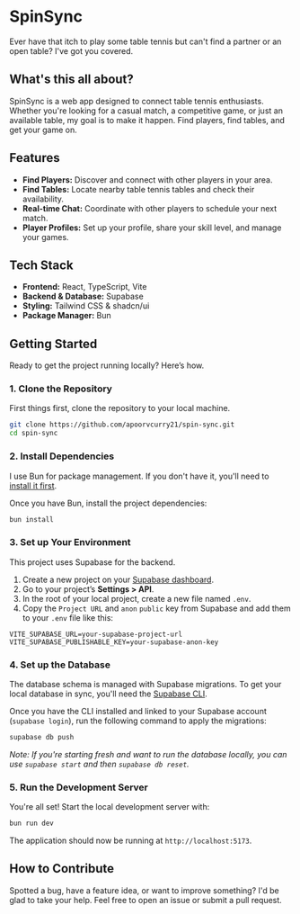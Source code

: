 # SpinSync 

Ever have that itch to play some table tennis but can't find a partner or an open table? I've got you covered.

## What's this all about?

SpinSync is a web app designed to connect table tennis enthusiasts. Whether you're looking for a casual match, a competitive game, or just an available table, my goal is to make it happen. Find players, find tables, and get your game on.

## Features

*   **Find Players:** Discover and connect with other players in your area.
*   **Find Tables:** Locate nearby table tennis tables and check their availability.
*   **Real-time Chat:** Coordinate with other players to schedule your next match.
*   **Player Profiles:** Set up your profile, share your skill level, and manage your games.

## Tech Stack

*   **Frontend:** React, TypeScript, Vite
*   **Backend & Database:** Supabase
*   **Styling:** Tailwind CSS & shadcn/ui
*   **Package Manager:** Bun

## Getting Started

Ready to get the project running locally? Here’s how.

### 1. Clone the Repository

First things first, clone the repository to your local machine.

```bash
git clone https://github.com/apoorvcurry21/spin-sync.git
cd spin-sync
```

### 2. Install Dependencies

I use Bun for package management. If you don't have it, you'll need to [install it first](https://bun.sh/docs/installation).

Once you have Bun, install the project dependencies:

```bash
bun install
```

### 3. Set up Your Environment

This project uses Supabase for the backend.

1.  Create a new project on your [Supabase dashboard](https://app.supabase.io/).
2.  Go to your project’s **Settings > API**.
3.  In the root of your local project, create a new file named `.env`.
4.  Copy the `Project URL` and `anon` `public` key from Supabase and add them to your `.env` file like this:

```
VITE_SUPABASE_URL=your-supabase-project-url
VITE_SUPABASE_PUBLISHABLE_KEY=your-supabase-anon-key
```

### 4. Set up the Database

The database schema is managed with Supabase migrations. To get your local database in sync, you'll need the [Supabase CLI](https://supabase.com/docs/guides/cli).

Once you have the CLI installed and linked to your Supabase account (`supabase login`), run the following command to apply the migrations:

```bash
supabase db push
```

*Note: If you're starting fresh and want to run the database locally, you can use `supabase start` and then `supabase db reset`.*

### 5. Run the Development Server

You're all set! Start the local development server with:

```bash
bun run dev
```

The application should now be running at `http://localhost:5173`.

## How to Contribute

Spotted a bug, have a feature idea, or want to improve something? I'd be glad to take your help. Feel free to open an issue or submit a pull request.
